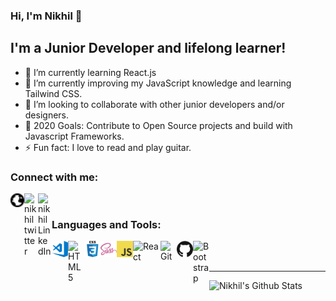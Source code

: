 ### Hi, I'm Nikhil 👋

## I'm a Junior Developer and lifelong learner!

- 🔭 I’m currently learning React.js
- 🌱 I’m currently improving my JavaScript knowledge and learning Tailwind CSS.
- 👯 I’m looking to collaborate with other junior developers and/or designers.
- 🥅 2020 Goals: Contribute to Open Source projects and build with Javascript Frameworks.
- ⚡ Fun fact: I love to read and play guitar.

### Connect with me:

[<img align="left" alt="nikhil-k.dev" width="22px" src="https://raw.githubusercontent.com/iconic/open-iconic/master/svg/globe.svg" />][website]
[<img align="left" alt="nikhil twitter" width="22px" src="https://cdn.jsdelivr.net/npm/simple-icons@v3/icons/twitter.svg" />][twitter]
[<img align="left" alt="nikhil LinkedIn" width="22px" src="https://cdn.jsdelivr.net/npm/simple-icons@v3/icons/linkedin.svg" />][linkedin]

<br />

### Languages and Tools:

<img align="left" alt="Visual Studio Code" width="26px" src="https://raw.githubusercontent.com/github/explore/80688e429a7d4ef2fca1e82350fe8e3517d3494d/topics/visual-studio-code/visual-studio-code.png" />
<img align="left" alt="HTML5" width="26px" src="https://www.w3.org/html/logo/downloads/HTML5_Logo_512.png" />
<img align="left" alt="CSS3" width="26px" src="https://raw.githubusercontent.com/github/explore/80688e429a7d4ef2fca1e82350fe8e3517d3494d/topics/css/css.png" />
<img align="left" alt="Sass" width="26px" src="https://raw.githubusercontent.com/github/explore/80688e429a7d4ef2fca1e82350fe8e3517d3494d/topics/sass/sass.png" />
<img align="left" alt="JavaScript" width="26px" src="https://raw.githubusercontent.com/github/explore/80688e429a7d4ef2fca1e82350fe8e3517d3494d/topics/javascript/javascript.png" />
<img align="left" alt="React" width="44px"
src="https://upload.wikimedia.org/wikipedia/commons/thumb/a/a7/React-icon.svg/1200px-React-icon.svg.png"/>
<img align="left" alt="Git" width="26px" src="https://upload.wikimedia.org/wikipedia/commons/thumb/3/3f/Git_icon.svg/1024px-Git_icon.svg.png"/>
<img align="left" alt="GitHub" width="26px" src="https://raw.githubusercontent.com/github/explore/78df643247d429f6cc873026c0622819ad797942/topics/github/github.png"/>
<img align="left" alt="Bootstrap" width="26px"
src="https://www.pinclipart.com/picdir/big/35-353932_bootstrap-bootstrap-4-logo-png-clipart.png"/>


<br />
<br />


---

<img align="left" alt="Nikhil's Github Stats" src="https://github-readme-stats.vercel.app/api?username=nikldev0&show_icons=true&hide_border=true" />

[website]: https://nikhil-k.dev/
[twitter]: https://twitter.com/nikl_0
[linkedin]: https://www.linkedin.com/in/nikhil-ka/
